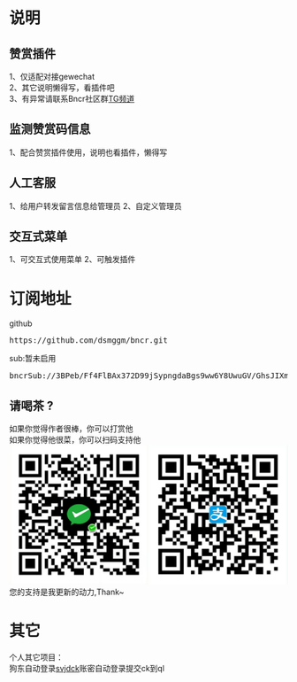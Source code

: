 # 说明
## 赞赏插件
1、仅适配对接gewechat  
2、其它说明懒得写，看插件吧  
3、有异常请联系Bncr社区群[TG频道](https://t.me/BncrJS)  
## 监测赞赏码信息
1、配合赞赏插件使用，说明也看插件，懒得写
## 人工客服
1、给用户转发留言信息给管理员
2、自定义管理员
## 交互式菜单
1、可交互式使用菜单
2、可触发插件

# 订阅地址
github
<pre>
https://github.com/dsmggm/bncr.git
</pre>
sub:暂未启用
<pre>
bncrSub://3BPeb/Ff4FlBAx372D99jSypngdaBgs9ww6Y8UwuGV/GhsJIXmNRFKrmSuDXYSDs7YcUlX16K9ecd44TJ62jNWv7ADd0aPZcc2coVc4BBSE=
</pre>

## 请喝茶 ?
如果你觉得作者很棒，你可以打赏他  
如果你觉得他很菜，你可以扫码支持他  
![给点钱花花](get_me_some_money.jpg)  
您的支持是我更新的动力,Thank~

# 其它
个人其它项目：  
狗东自动登录[svjdck](https://github.com/dsmggm/svjdck)账密自动登录提交ck到ql